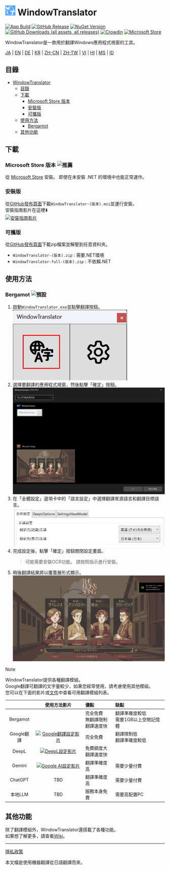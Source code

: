 # <img src="images/wt.png" width="32" > WindowTranslator

[![App Build](https://github.com/Freeesia/WindowTranslator/actions/workflows/dotnet-desktop.yml/badge.svg)](https://github.com/Freeesia/WindowTranslator/actions/workflows/dotnet-desktop.yml)
[![GitHub Release](https://img.shields.io/github/v/release/Freeesia/WindowTranslator)](https://github.com/Freeesia/WindowTranslator/releases/latest)
[![NuGet Version](https://img.shields.io/nuget/v/WindowTranslator.Abstractions)](https://www.nuget.org/packages/WindowTranslator.Abstractions)
[![GitHub Downloads (all assets, all releases)](https://img.shields.io/github/downloads/Freeesia/WindowTranslator/total)](https://github.com/Freeesia/WindowTranslator/releases/latest)
[![Crowdin](https://badges.crowdin.net/windowtranslator/localized.svg)](https://crowdin.com/project/windowtranslator)
[![Microsoft Store](https://get.microsoft.com/images/en-us%20dark.svg)](https://apps.microsoft.com/detail/9pjd2fdzqxm3?referrer=appbadge&mode=direct)

WindowTranslator是一款用於翻譯Windows應用程式視窗的工具。

[JA](README.md) | [EN](./README.en.md) | [DE](./README.de.md) | [KR](./README.kr.md) | [ZH-CN](./README.zh-cn.md) | [ZH-TW](./README.zh-tw.md) | [VI](./README.vi.md) | [HI](./README.hi.md) | [MS](./README.ms.md) | [ID](./README.id.md)

## 目錄
- [ WindowTranslator](#-windowtranslator)
  - [目錄](#目錄)
  - [下載](#下載)
    - [Microsoft Store 版本 ](#microsoft-store-版本-)
    - [安裝版](#安裝版)
    - [可攜版](#可攜版)
  - [使用方法](#使用方法)
    - [Bergamot ](#bergamot-)
  - [其他功能](#其他功能)

## 下載
### Microsoft Store 版本 ![推薦](https://img.shields.io/badge/推薦-brightgreen)

從 [Microsoft Store](https://apps.microsoft.com/detail/9pjd2fdzqxm3?referrer=appbadge&mode=direct) 安裝。
即使在未安裝 .NET 的環境中也能正常運作。

### 安裝版

從[GitHub發布頁面](https://github.com/Freeesia/WindowTranslator/releases/latest)下載`WindowTranslator-(版本).msi`並運行安裝。  
安裝指南影片在這裡⬇️  
[![安裝指南影片](https://github.com/user-attachments/assets/b5babc02-715b-43bc-ba97-f23078ffd39b)](https://youtu.be/wvcbCLA9chQ?t=7)

### 可攜版

從[GitHub發布頁面](https://github.com/Freeesia/WindowTranslator/releases/latest)下載zip檔案並解壓到任意資料夾。  
- `WindowTranslator-(版本).zip` : 需要.NET環境  
- `WindowTranslator-full-(版本).zip` : 不依賴.NET

## 使用方法

### Bergamot ![預設](https://img.shields.io/badge/預設-brightgreen)

1. 啟動`WindowTranslator.exe`並點擊翻譯按鈕。  
   ![翻譯按鈕](images/translate.png)
2. 選擇要翻譯的應用程式視窗，然後點擊「確定」按鈕。  
   ![視窗選擇](images/select.png)
3. 在「全體設定」選項卡中的「語言設定」中選擇翻譯來源語言和翻譯目標語言。  
   ![語言設定](images/language.png)
4. 完成設定後，點擊「確定」按鈕關閉設定畫面。  
   > 可能需要安裝OCR功能。
   > 請按照指示進行安裝。
5. 稍後翻譯結果將以覆蓋層形式顯示。  
   ![翻譯結果](images/result.png)

> [!NOTE]
> WindowTranslator提供各種翻譯模組。  
> Google翻譯可翻譯的文字量較少，如果您經常使用，請考慮使用其他模組。  
> 您可以在下面的影片或[文件](https://wt.studiofreesia.com/TranslateModule.zh-tw)中查看可用翻譯模組列表。
> 
> |                |                                                          使用方法影片                                                           | 優點                    | 缺點                        |
> | :------------: | :-----------------------------------------------------------------------------------------------------------------------------------: | :---------------------------- | :----------------------------------- |
> |   Bergamot     | | 完全免費<br/>無翻譯限制<br/>翻譯速度快 | 翻譯準確度較低<br/>需要1GB以上空閒記憶體 |
> |   Google翻譯   | [![Google翻譯設定影片](https://github.com/user-attachments/assets/bbf45370-0387-47e1-b690-3183f37e06d2)](https://youtu.be/83A8T890N5M)  | 完全免費 | 翻譯限制低<br/>翻譯準確度較低 |
> |     DeepL      |   [![DeepL設定影片](https://github.com/user-attachments/assets/4abd512f-cff9-45a8-852b-722641458f0b)](https://youtu.be/D7Yb6rIVPI0)   | 免費額度大<br/>翻譯速度快 | |
> |     Gemini     | [![Google AI設定影片](https://github.com/user-attachments/assets/9d3a91ab-f1aa-4079-be68-622212ab1b68)](https://youtu.be/Oht0z03M91I) | 翻譯準確度高 | 需要少量付費 |
> |    ChatGPT     | TBD | 翻譯準確度高 | 需要少量付費 |
> | 本地LLM | TBD | 服務本身免費 | 需要高配置PC |

## 其他功能

除了翻譯模組外，WindowTranslator還搭載了各種功能。  
如果想了解更多，請查看[Wiki](https://github.com/Freeesia/WindowTranslator/wiki)。

---
[隱私政策](PrivacyPolicy.md)

本文檔是使用機器翻譯從日語翻譯而來。